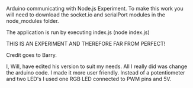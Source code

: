 Arduino communicating with Node.js Experiment.
To make this work you will need to download the socket.io and serialPort modules in the node_modules folder. 

The application is run by executing index.js (node index.js)

THIS IS AN EXPERIMENT AND THEREFORE FAR FROM PERFECT!

Credit goes to Barry.

I, Will, have edited his version to suit my needs. All I really did was change the arduino code.
I made it more user friendly. Instead of a potentiometer and two LED's I used one RGB LED connected
to PWM pins and 5V.
